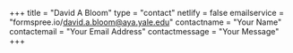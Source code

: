 +++
title = "David A Bloom"
type = "contact"
netlify = false
emailservice = "formspree.io/david.a.bloom@aya.yale.edu"
contactname = "Your Name"
contactemail = "Your Email Address"
contactmessage = "Your Message"
+++
